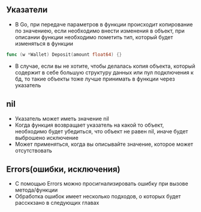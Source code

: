 ## Указатели

- В Go, при передаче параметров в функции происходит копирование по значениею, если необходимо внести изменения в объект, при описании функции необходимо пометить тип, который будет изменяться в функции

```go
func (w *Wallet) Deposit(amount float64) {}
```

- В случае, если вы не хотите, чтобы делалась копия объекта, который содержит в себе большую структуру данных или пул подключения к бд, то такие объекты тоже лучше принимать в функции через указатель

## nil

- Указатель может иметь значение nil
- Когда функция возвращает указатель на какой то объект, необходимо будет убедиться, что объект не равен nil, иначе будет выброшено исключение
- Может применяться, когда вы описывайте значение, которое может отсутствовать

## Errors(ошибки, исключения)

- С помощью Errors можно просигнализировать ошибку при вызове метода/функции
- Обработка ошибок имеет несколько подходов, о которых будет рассккзано в следующих главах